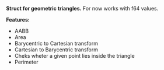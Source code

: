 **Struct for geometric triangles.**
For now works with f64 values.

**Features:**
- AABB
- Area
- Barycentric to Cartesian transform
- Cartesian to Barycentric transform
- Cheks wheter a given point lies inside the triangle
- Perimeter